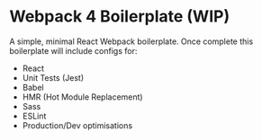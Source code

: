 # Webpack 4 Boilerplate (WIP)

A simple, minimal React Webpack boilerplate. Once complete this boilerplate will include configs for:

- React
- Unit Tests (Jest)
- Babel
- HMR (Hot Module Replacement)
- Sass
- ESLint
- Production/Dev optimisations